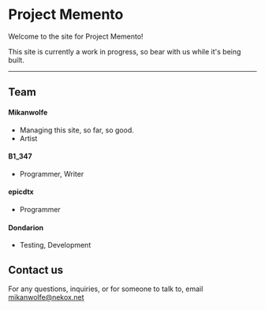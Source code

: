 # Project Memento



Welcome to the site for Project Memento!

This site is currently a work in progress, so bear with us while it's being built.

---





## Team

#### Mikanwolfe
* Managing this site, so far, so good.
* Artist


#### B1_347

* Programmer, Writer

#### epicdtx

* Programmer


#### Dondarion

* Testing, Development

## Contact us

For any questions, inquiries, or for someone to talk to, email mikanwolfe@nekox.net